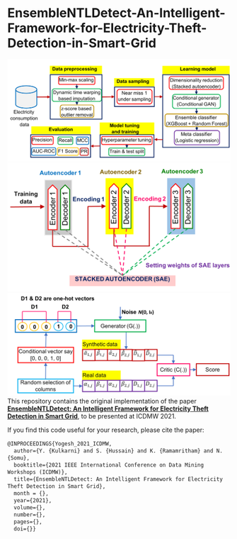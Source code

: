 # EnsembleNTLDetect-An-Intelligent-Framework-for-Electricity-Theft-Detection-in-Smart-Grid

![](Complete_Block.png) 
![](autoencoder_block.png) 
![](ctgan_block.png)
This repository contains the original implementation of the paper **[EnsembleNTLDetect: An Intelligent Framework for Electricity Theft Detection in Smart Grid](https://drive.google.com/file/d/11gttcNc8Va74b0u3TkosHt2aJO1_40Iy/view?usp=sharing)**, to be presented at ICDMW 2021.

If you find this code useful for your research, please cite the paper:

```
@INPROCEEDINGS{Yogesh_2021_ICDMW,
  author={Y. {Kulkarni} and S. {Hussain} and K. {Ramamritham} and N. {Somu},
  booktitle={2021 IEEE International Conference on Data Mining Workshops (ICDMW)}, 
  title={EnsembleNTLDetect: An Intelligent Framework for Electricity Theft Detection in Smart Grid}, 
  month = {},
  year={2021},
  volume={},
  number={},
  pages={},
  doi={}}
```
